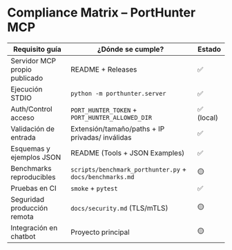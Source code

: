 # Compliance Matrix – PortHunter MCP

| Requisito guía | ¿Dónde se cumple? | Estado |
|---|---|---|
| Servidor MCP propio publicado | README + Releases | ✅ |
| Ejecución STDIO | `python -m porthunter.server` | ✅ |
| Auth/Control acceso | `PORT_HUNTER_TOKEN` + `PORT_HUNTER_ALLOWED_DIR` | ✅ (local) |
| Validación de entrada | Extensión/tamaño/paths + IP privadas/ inválidas | ✅ |
| Esquemas y ejemplos JSON | README (Tools + JSON Examples) | ✅ |
| Benchmarks reproducibles | `scripts/benchmark_porthunter.py` + `docs/benchmarks.md` | 🟡 |
| Pruebas en CI | `smoke` + `pytest` | ✅ |
| Seguridad producción remota | `docs/security.md` (TLS/mTLS) | 🟡 |
| Integración en chatbot | Proyecto principal | 🟡 |
